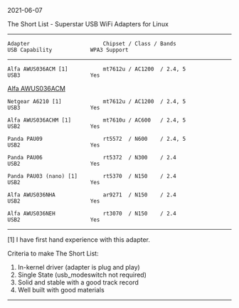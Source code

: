 2021-06-07

The Short List - Superstar USB WiFi Adapters for Linux

-----
```
Adapter                       Chipset / Class / Bands                 USB Capability            WPA3 Support
```
-----
```
Alfa AWUS036ACM [1]           mt7612u / AC1200  / 2.4, 5              USB3                      Yes
```
[Alfa AWUS036ACM]((https://store.rokland.com/collections/wi-fi-usb-adapters/products/alfa-awus036acm-802-11ac-dual-band-2-4-5-ghz-wifi-usb-adapter))
```
Netgear A6210 [1]             mt7612u / AC1200  / 2.4, 5              USB3                      Yes

Alfa AWUS036ACHM [1]          mt7610u / AC600   / 2.4, 5              USB2                      Yes

Panda PAU09                   rt5572  / N600    / 2.4, 5              USB2                      Yes

Panda PAU06                   rt5372  / N300    / 2.4                 USB2                      Yes

Panda PAU03 (nano) [1]        rt5370  / N150    / 2.4                 USB2                      Yes

Alfa AWUS036NHA               ar9271  / N150    / 2.4                 USB2                      Yes

Alfa AWUS036NEH               rt3070  / N150    / 2.4                 USB2                      Yes
```
-----

[1] I have first hand experience with this adapter.

Criteria to make The Short List: 

1. In-kernel driver (adapter is plug and play)
2. Single State (usb_modeswitch not required)
3. Solid and stable with a good track record
4. Well built with good materials

-----
